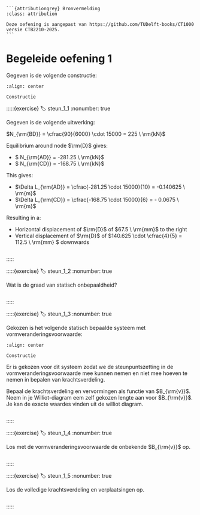 ````{margin}
```{attributiongrey} Bronvermelding
:class: attribution

Deze oefening is aangepast van https://github.com/TUDelft-books/CT1000 versie CTB2210-2025.
```
````

# Begeleide oefening 1

Gegeven is de volgende constructie:

```{figure} ./lesoefeningen_data/structure2.svg
:align: center

Constructie
```

:::::{exercise}
:label: steun_1_1
:nonumber: true

Gegeven is de volgende uitwerking:

$N_{\rm{BD}} = \cfrac{90}{6000} \cdot 15000 = 225 \ \rm{kN}$

Equilibrium around node $\rm{D}$ gives:
- $ N_{\rm{AD}} = -281.25 \ \rm{kN}$
- $ N_{\rm{CD}} = -168.75 \ \rm{kN}$

This gives:
- $\Delta L_{\rm{AD}} = \cfrac{-281.25 \cdot 15000}{10} = -0.140625 \ \rm{m}$
- $\Delta L_{\rm{CD}} = \cfrac{-168.75 \cdot 15000}{6} = - 0.0675 \ \rm{m}$

Resulting in a:
- Horizontal displacement of $\rm{D}$ of $67.5 \ \rm{mm}$ to the right
- Vertical displacement of $\rm{D}$ of $140.625 \cdot \cfrac{4}{5} = 112.5 \ \rm{mm} $ downwards

```{h5p} https://tudelft.h5p.com/content/1292653910239346277/embed
```

:::::

:::::{exercise}
:label: steun_1_2
:nonumber: true

Wat is de graad van statisch onbepaaldheid?

```{h5p} https://tudelft.h5p.com/content/1292653934022070767/embed
```

:::::

:::::{exercise}
:label: steun_1_3
:nonumber: true

Gekozen is het volgende statisch bepaalde systeem met vormveranderingsvoorwaarde:

```{figure} ./lesoefeningen_data/statically_determinate2.svg
:align: center

Constructie
```

Er is gekozen voor dit systeem zodat we de steunpuntszetting in de vormveranderingsvoorwaarde mee kunnen nemen en niet mee hoeven te nemen in bepalen van krachtsverdeling.

Bepaal de krachtsverdeling en vervormingen als functie van $B_{\rm{v}}$. Neem in je Williot-diagram eem zelf gekozen lengte aan voor $B_{\rm{v}}$. Je kan de exacte waardes vinden uit de williot diagram.

```{h5p} https://tudelft.h5p.com/content/1292653940023500187/embed
```

:::::


:::::{exercise}
:label: steun_1_4
:nonumber: true

Los met de vormveranderingsvoorwaarde de onbekende $B_{\rm{v}}$ op.

```{h5p} https://tudelft.h5p.com/content/1292654002392449027/embed
```

:::::

:::::{exercise}
:label: steun_1_5
:nonumber: true

Los de volledige krachtsverdeling en verplaatsingen op.

```{h5p} https://tudelft.h5p.com/content/1292654005235840357/embed
```

:::::